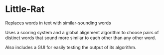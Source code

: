 # Little-Rat
Replaces words in text with similar-sounding words

Uses a scoring system and a global alignment algorithm to choose pairs of distinct words that sound more similar to each other than any other word.

Also includes a GUI for easily testing the output of its algorithm.